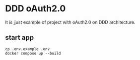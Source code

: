 # DDD oAuth2.0
It is jjust example of project with oAuth2.0 on DDD architecture.

## start app
```
cp .env.example .env
docker compose up --build
```
